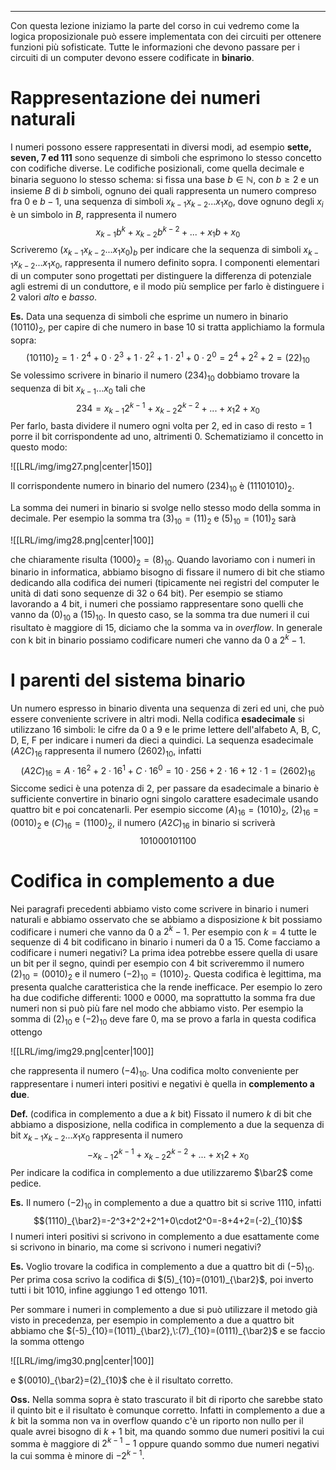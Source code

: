 ----
Con questa lezione iniziamo la parte del corso in cui vedremo come la logica proposizionale può essere implementata con dei circuiti per ottenere funzioni più sofisticate.
Tutte le informazioni che devono passare per i circuiti di un computer devono essere codificate in **binario**.

# Rappresentazione dei numeri naturali
I numeri possono essere rappresentati in diversi modi, ad esempio **sette, seven, 7 ed 111** sono sequenze di simboli che esprimono lo stesso concetto con codifiche diverse.
Le codifiche posizionali, come quella decimale e binaria seguono lo stesso schema: si fissa una base $b \in \mathbb N$, con $b \geq 2$ e un insieme $B$ di $b$ simboli, ognuno dei quali rappresenta un numero compreso fra $0$ e $b-1$, una sequenza di simboli $x_{k-1}x_{k-2}...x_{1}x_{0}$, dove ognuno degli $x_{i}$ è un simbolo in $B$, rappresenta il numero 
$$x_{k-1}b^{k}+x_{k-2}b^{k-2}+...+x_{1}b+x_{0}$$ 
Scriveremo $(x_{k-1}x_{k-2}...x_{1}x_{0})_b$ per indicare che la sequenza di simboli $x_{k-1}x_{k-2}...x_{1}x_{0}$, rappresenta il numero definito sopra.
I componenti elementari di un computer sono progettati per distinguere la differenza di potenziale agli estremi di un conduttore, e il modo più semplice per farlo è distinguere i 2 valori *alto* e *basso*.

**Es.**
Data una sequenza di simboli che esprime un numero in binario $(10110)_2$, per capire di che numero in base 10 si tratta applichiamo la formula sopra: 
$$(10110)_2=1\cdot2^4+0\cdot2^3+1\cdot2^2+1\cdot2^1+0\cdot2^0=2^4+2^2+2=(22)_{10}$$
Se volessimo scrivere in binario il numero $(234)_{10}$ dobbiamo trovare la sequenza di bit $x_{k-1}...x_{0}$ tali che $$234 = x_{k-1}2^{k-1}+x_{k-2}2^{k-2}+...+x_{1}2+x_{0}$$
Per farlo, basta dividere il numero ogni volta per 2, ed in caso di resto = 1 porre il bit corrispondente ad uno, altrimenti 0.
Schematiziamo il concetto in questo modo:

![[LRL/img/img27.png|center|150]]

Il corrispondente numero in binario del numero $(234)_{10}$ è $(11101010)_{2}$.

La somma dei numeri in binario si svolge nello stesso modo della somma in decimale. Per esempio la somma tra $(3)_{10}=(11)_{2}$ e $(5)_{10}=(101)_{2}$ sarà

![[LRL/img/img28.png|center|100]]

che chiaramente risulta $(1000)_{2}=(8)_{10}$.
Quando lavoriamo con i numeri in binario in informatica, abbiamo bisogno di fissare il numero di bit che stiamo dedicando alla codifica dei numeri (tipicamente nei registri del computer le unità di dati sono sequenze di 32 o 64 bit). Per esempio se stiamo lavorando a 4 bit, i numeri che possiamo rappresentare sono quelli che vanno da $(0)_{10}$ a $(15)_{10}$. In questo caso, se la somma tra due numeri il cui risultato è maggiore di 15, diciamo che la somma va in *overflow*. In generale con k bit in binario possiamo codificare numeri che vanno da $0$ a $2^k-1$.

# I parenti del sistema binario
Un numero espresso in binario diventa una sequenza di zeri ed uni, che può essere conveniente scrivere in altri modi.
Nella codifica **esadecimale** si utilizzano 16 simboli: le cifre da 0 a 9 e le prime lettere dell'alfabeto A, B, C, D, E, F per indicare i numeri da dieci a quindici.
La sequenza esadecimale $(A2C)_{16}$ rappresenta il numero $(2602)_{10}$, infatti $$(A2C)_{16}=A\cdot16^{2}+2\cdot16^{1}+C\cdot16^{0}=10\cdot256+2\cdot16+12\cdot1=(2602)_{16}$$
Siccome sedici è una potenza di 2, per passare da esadecimale a binario è sufficiente convertire in binario ogni singolo carattere esadecimale usando quattro bit e poi concatenarli. Per esempio siccome $(A)_{16}=(1010)_{2}$, $(2)_{16}=(0010)_{2}$ e $(C)_{16}=(1100)_{2}$, il numero $(A2C)_{16}$ in binario si scriverà
$$101000101100$$

# Codifica in complemento a due
Nei paragrafi precedenti abbiamo visto come scrivere in binario i numeri naturali e abbiamo osservato che se abbiamo a disposizione $k$ bit possiamo codificare i numeri che vanno da $0$ a $2^{k}-1$. Per esempio con $k=4$ tutte le sequenze di 4 bit codificano in binario i numeri da 0 a 15. Come facciamo a codificare i numeri negativi?
La prima idea potrebbe essere quella di usare un bit per il segno, quindi per esempio con 4 bit scriveremmo il numero $(2)_{10}=(0010)_{2}$ e il numero $(-2)_10=(1010)_{2}$. Questa codifica è legittima, ma presenta qualche caratteristica che la rende inefficace. Per esempio lo zero ha due codifiche differenti: 1000 e 0000, ma soprattutto la somma fra due numeri non si può più fare nel modo che abbiamo visto. Per esempio la somma di $(2)_{10}$ e $(-2)_{10}$ deve fare 0, ma se provo a farla in questa codifica ottengo

![[LRL/img/img29.png|center|100]]

che rappresenta il numero $(-4)_{10}$. Una codifica molto conveniente per rappresentare i numeri interi positivi e negativi è quella in **complemento a due**.

**Def.** (codifica in complemento a due a $k$ bit)
Fissato il numero $k$ di bit che abbiamo a disposizione, nella codifica in complemento a due la sequenza di bit $x_{k-1}x_{k-2}...x_{1}x_{0}$ rappresenta il numero 
$$-x_{k-1}2^{k-1}+x_{k-2}2^{k-2}+...+x_{1}2+x_{0}$$
Per indicare la codifica in complemento a due utilizzaremo $\bar2$ come pedice.

**Es.**
Il numero $(-2)_{10}$ in complemento a due a quattro bit si scrive $1110$, infatti 
$$(1110)_{\bar2}=-2^3+2^2+2^1+0\cdot2^0=-8+4+2=(-2)_{10}$$
I numeri interi positivi si scrivono in complemento a due esattamente come si scrivono in binario, ma come si scrivono i numeri negativi? 

**Es.**
Voglio trovare la codifica in complemento a due a quattro bit di $(-5)_{10}$. Per prima cosa scrivo la codifica di $(5)_{10}=(0101)_{\bar2}$, poi inverto tutti i bit $1010$, infine aggiungo 1 ed ottengo 1011.

Per sommare i numeri in complemento a due si può utilizzare il metodo già visto in precedenza, per esempio in complemento a due a quattro bit abbiamo che $(-5)_{10}=(1011)_{\bar2},\:(7)_{10}=(0111)_{\bar2}$ e se faccio la somma ottengo 

![[LRL/img/img30.png|center|100]]

e $(0010)_{\bar2}=(2)_{10}$ che è il risultato corretto.

**Oss.**
Nella somma sopra è stato trascurato il bit di riporto che sarebbe stato il quinto bit e il risultato è comunque corretto. Infatti in complemento a due a $k$ bit la somma non va in overflow quando c'è un riporto non nullo per il quale avrei bisogno di $k+1$ bit, ma quando sommo due numeri positivi la cui somma è maggiore di $2^{k-1}-1$ oppure quando sommo due numeri negativi la cui somma è minore di $-2^{k-1}$.

